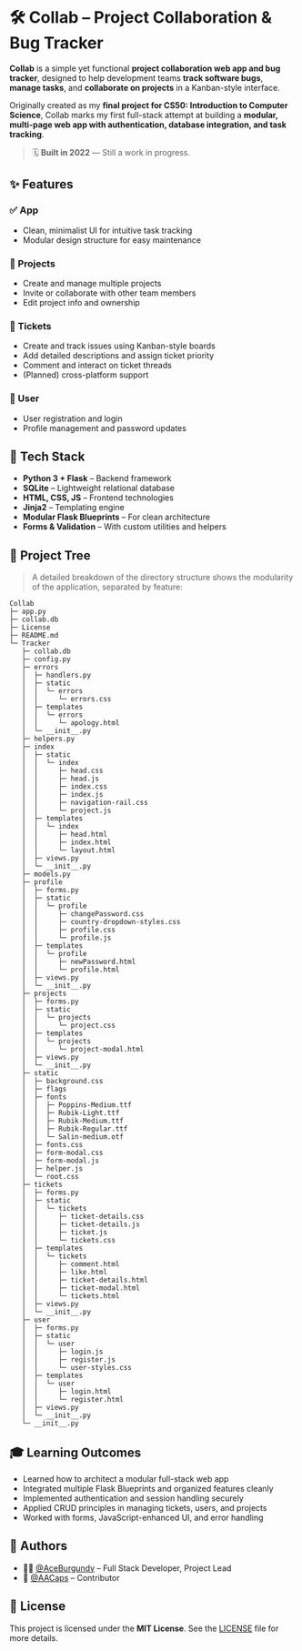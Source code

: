 # 🛠️ Collab – Project Collaboration & Bug Tracker

**Collab** is a simple yet functional **project collaboration web app and bug tracker**, designed to help development teams **track software bugs**, **manage tasks**, and **collaborate on projects** in a Kanban-style interface.

Originally created as my **final project for CS50: Introduction to Computer Science**, Collab marks my first full-stack attempt at building a **modular, multi-page web app with authentication, database integration, and task tracking**.

> 🗓️ **Built in 2022** — Still a work in progress.

## ✨ Features

### ✅ App

* Clean, minimalist UI for intuitive task tracking
* Modular design structure for easy maintenance

### 📁 Projects

* Create and manage multiple projects
* Invite or collaborate with other team members
* Edit project info and ownership

### 🐛 Tickets

* Create and track issues using Kanban-style boards
* Add detailed descriptions and assign ticket priority
* Comment and interact on ticket threads
* (Planned) cross-platform support

### 👤 User

* User registration and login
* Profile management and password updates

## 🧱 Tech Stack

* **Python 3 + Flask** – Backend framework
* **SQLite** – Lightweight relational database
* **HTML, CSS, JS** – Frontend technologies
* **Jinja2** – Templating engine
* **Modular Flask Blueprints** – For clean architecture
* **Forms & Validation** – With custom utilities and helpers

## 📁 Project Tree

> A detailed breakdown of the directory structure shows the modularity of the application, separated by feature:

```
Collab                                                 
├─ app.py                                              
├─ collab.db                                           
├─ License                                             
├─ README.md                                           
└─ Tracker                                             
   ├─ collab.db                                        
   ├─ config.py                                        
   ├─ errors                                           
   │  ├─ handlers.py                                   
   │  ├─ static                                        
   │  │  └─ errors                                     
   │  │     └─ errors.css                              
   │  ├─ templates                                     
   │  │  └─ errors                                     
   │  │     └─ apology.html                            
   │  └─ __init__.py                                   
   ├─ helpers.py                                       
   ├─ index                                            
   │  ├─ static                                        
   │  │  └─ index                                      
   │  │     ├─ head.css                                
   │  │     ├─ head.js                                 
   │  │     ├─ index.css                               
   │  │     ├─ index.js                                
   │  │     ├─ navigation-rail.css                     
   │  │     └─ project.js                              
   │  ├─ templates                                     
   │  │  └─ index                                      
   │  │     ├─ head.html                               
   │  │     ├─ index.html                              
   │  │     └─ layout.html                             
   │  ├─ views.py                                      
   │  └─ __init__.py                                   
   ├─ models.py                                        
   ├─ profile                                          
   │  ├─ forms.py                                      
   │  ├─ static                                        
   │  │  └─ profile                                    
   │  │     ├─ changePassword.css                      
   │  │     ├─ country-dropdown-styles.css             
   │  │     ├─ profile.css                             
   │  │     └─ profile.js                              
   │  ├─ templates                                     
   │  │  └─ profile                                    
   │  │     ├─ newPassword.html                        
   │  │     └─ profile.html                            
   │  ├─ views.py                                      
   │  └─ __init__.py                                   
   ├─ projects                                         
   │  ├─ forms.py                                      
   │  ├─ static                                        
   │  │  └─ projects                                   
   │  │     └─ project.css                             
   │  ├─ templates                                     
   │  │  └─ projects                                   
   │  │     └─ project-modal.html                      
   │  ├─ views.py                                      
   │  └─ __init__.py                                   
   ├─ static                                           
   │  ├─ background.css                                
   │  ├─ flags                                         
   │  ├─ fonts                                         
   │  │  ├─ Poppins-Medium.ttf                         
   │  │  ├─ Rubik-Light.ttf                            
   │  │  ├─ Rubik-Medium.ttf                           
   │  │  ├─ Rubik-Regular.ttf                          
   │  │  └─ Salin-medium.otf                           
   │  ├─ fonts.css                                     
   │  ├─ form-modal.css                                
   │  ├─ form-modal.js                                 
   │  ├─ helper.js                                     
   │  └─ root.css                                      
   ├─ tickets                                          
   │  ├─ forms.py                                      
   │  ├─ static                                        
   │  │  └─ tickets                                    
   │  │     ├─ ticket-details.css                      
   │  │     ├─ ticket-details.js                       
   │  │     ├─ ticket.js                               
   │  │     └─ tickets.css                             
   │  ├─ templates                                     
   │  │  └─ tickets                                    
   │  │     ├─ comment.html                            
   │  │     ├─ like.html                               
   │  │     ├─ ticket-details.html                     
   │  │     ├─ ticket-modal.html                       
   │  │     └─ tickets.html                            
   │  ├─ views.py                                      
   │  └─ __init__.py                                   
   ├─ user                                             
   │  ├─ forms.py                                      
   │  ├─ static                                        
   │  │  └─ user                                       
   │  │     ├─ login.js                                
   │  │     ├─ register.js                             
   │  │     └─ user-styles.css                         
   │  ├─ templates                                     
   │  │  └─ user                                       
   │  │     ├─ login.html                              
   │  │     └─ register.html                           
   │  ├─ views.py                                      
   │  └─ __init__.py                                   
   └─ __init__.py                                      

```

## 🎓 Learning Outcomes

* Learned how to architect a modular full-stack web app
* Integrated multiple Flask Blueprints and organized features cleanly
* Implemented authentication and session handling securely
* Applied CRUD principles in managing tickets, users, and projects
* Worked with forms, JavaScript-enhanced UI, and error handling

## 👥 Authors

* 👨‍💻 [@AceBurgundy](https://github.com/AceBurgundy) – Full Stack Developer, Project Lead
* 👥 [@AACaps](https://github.com/AACaps) – Contributor

## 📜 License

This project is licensed under the **MIT License**.
See the [LICENSE](./License) file for more details.
